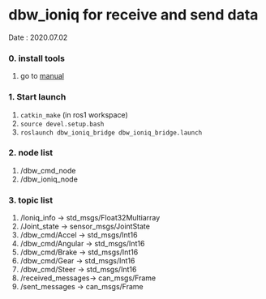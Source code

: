 # dbw_ioniq for receive and send data
Date : 2020.07.02

### 0. install tools
1. go to [manual](https://github.com/shinkansan/ARTIV/blob/master/Comms/CAN/socket_can_connect.md)    

### 1. Start launch
1. ```catkin_make``` (in ros1 workspace)    
2. ```source devel.setup.bash```    
3. ```roslaunch dbw_ioniq_bridge dbw_ioniq_bridge.launch```    

### 2. node list
1. /dbw_cmd_node    
2. /dbw_ioniq_node    

### 3. topic list
1. /Ioniq_info       -> std_msgs/Float32Multiarray    
2. /Joint_state      -> sensor_msgs/JointState    
3. /dbw_cmd/Accel    -> std_msgs/Int16    
4. /dbw_cmd/Angular  -> std_msgs/Int16    
5. /dbw_cmd/Brake    -> std_msgs/Int16    
6. /dbw_cmd/Gear     -> std_msgs/Int16    
7. /dbw_cmd/Steer    -> std_msgs/Int16    
8. /received_messages-> can_msgs/Frame    
9. /sent_messages    -> can_msgs/Frame    
